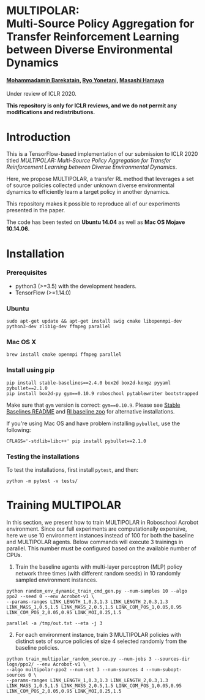 # MULTIPOLAR: <br/> Multi-Source Policy Aggregation for Transfer Reinforcement Learning between Diverse Environmental Dynamics
#### [Mohammadamin Barekatain](http://barekatain.me), [Ryo Yonetani](https://yonetaniryo.github.io), [Masashi Hamaya](https://sites.google.com/view/masashihamaya/home)

Under review of ICLR 2020.

**This repository is only for ICLR reviews, and we do not permit any modifications and redistributions.**


# Introduction

This is a TensorFlow-based implementation of our submission to ICLR 2020 titled *MULTIPOLAR: Multi-Source Policy Aggregation for Transfer Reinforcement Learning between Diverse Environmental Dynamics*. 

Here, we propose MULTIPOLAR, a transfer RL method that leverages a set of source policies collected under unknown diverse environmental dynamics to efficiently learn a target policy in another dynamics.

This repository makes it possible to reproduce all of our experiments presented in the paper.

The code has been tested on **Ubuntu 14.04** as well as **Mac OS Mojave 10.14.06**.


# Installation

### Prerequisites
*  python3 (>=3.5) with the development headers.
*  TensorFlow (>=1.14.0)

### Ubuntu
```
sudo apt-get update && apt-get install swig cmake libopenmpi-dev python3-dev zlib1g-dev ffmpeg parallel
```
### Mac OS X

```
brew install cmake openmpi ffmpeg parallel
```

### Install using pip

```
pip install stable-baselines==2.4.0 box2d box2d-kengz pyyaml pybullet==2.1.0
pip install box2d-py gym==0.10.9 roboschool pytablewriter bootstrapped
```

Make sure that `gym` version is correct: `gym==0.10.9`. 
Please see [Stable Baselines README](https://github.com/hill-a/stable-baselines) 
and [Rl baseline zoo](https://github.com/araffin/rl-baselines-zoo) for alternative installations.

If you're using Mac OS and have problem installing `pybullet`, use the following:

```
CFLAGS='-stdlib=libc++' pip install pybullet==2.1.0
```

### Testing the installations

To test the installations, first install `pytest`, and then:
```
python -m pytest -v tests/
```


# Training MULTIPOLAR

In this section, we present how to train MULTIPOLAR in Roboschool Acrobot environment. Since our full experiments are computationally expensive, here we use 10 environment instances instead of 100 for both the baseline and MULTIPOLAR agents. Below commands will execute 3 trainings in parallel. This number must be configured based on the available number of CPUs.

1. Train the baseline agents with multi-layer perceptron (MLP) policy network three times (with different random seeds) in 10 randomly sampled environment instances. 

```
python random_env_dynamic_train_cmd_gen.py --num-samples 10 --algo ppo2 --seed 0 --env Acrobot-v1 \
--params-ranges LINK_LENGTH_1,0.3,1.3 LINK_LENGTH_2,0.3,1.3 LINK_MASS_1,0.5,1.5 LINK_MASS_2,0.5,1.5 LINK_COM_POS_1,0.05,0.95 LINK_COM_POS_2,0.05,0.95 LINK_MOI,0.25,1.5

parallel -a /tmp/out.txt --eta -j 3
```

2. For each environment instance, train 3 MULTIPOLAR policies with distinct sets of source policies of size 4 selected randomly from the baseline policies.

```
python train_multipolar_random_source.py --num-jobs 3 --sources-dir logs/ppo2/ --env Acrobot-v1 \
--algo multipolar-ppo2 --num-set 3 --num-sources 4 --num-subopt-sources 0 \
--params-ranges LINK_LENGTH_1,0.3,1.3 LINK_LENGTH_2,0.3,1.3 LINK_MASS_1,0.5,1.5 LINK_MASS_2,0.5,1.5 LINK_COM_POS_1,0.05,0.95 LINK_COM_POS_2,0.05,0.95 LINK_MOI,0.25,1.5
```





